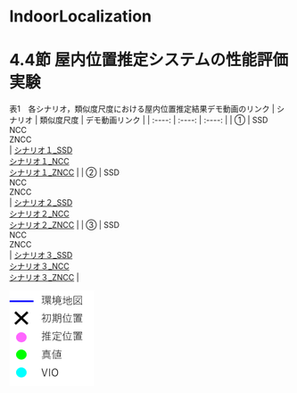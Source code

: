 # IndoorLocalization

# 4.4節 屋内位置推定システムの性能評価実験

表1　各シナリオ，類似度尺度における屋内位置推定結果デモ動画のリンク
|  シナリオ |  類似度尺度  | デモ動画リンク |
| :----: | :----: | :----: |
|  ①  |  SSD<br>NCC<br>ZNCC<br>  | [シナリオ１_SSD](https://waseda.box.com/s/mmfnjdca6ut9xtwhmdu3b1fyf0qwazud) <br> [シナリオ１_NCC](https://waseda.box.com/s/b6z2zreml25b7pozsl8f2te3kqe6ua1q) <br> [シナリオ１_ZNCC](https://waseda.box.com/s/lxd40nfmjnqmviyfw8vzp0x6het4g5jt) |
|  ②  |  SSD<br>NCC<br>ZNCC<br>  | [シナリオ２_SSD](https://waseda.box.com/s/avnbk3hegfrdgtz3ej7yirdvj6mfwxa4) <br> [シナリオ２_NCC](https://waseda.box.com/s/olhy2pd34yh3vk0zy4iw5vpaxb20pn4d) <br> [シナリオ２_ZNCC](https://waseda.box.com/s/flfyvffox81w9lgvbwvqzfknxr170hc6) |
|  ③  |  SSD<br>NCC<br>ZNCC<br>  | [シナリオ３_SSD](https://waseda.box.com/s/h4f5lufud8dff7ci3p3zgm3l2cms6opn) <br> [シナリオ３_NCC](https://waseda.box.com/s/cze78t3gtaydygsqh0htwt4vy66prkil) <br> [シナリオ３_ZNCC](https://waseda.box.com/s/53sixxx7lspurcw7cwafn82bezzhjhwx) |

![legend](./Legend.png)
